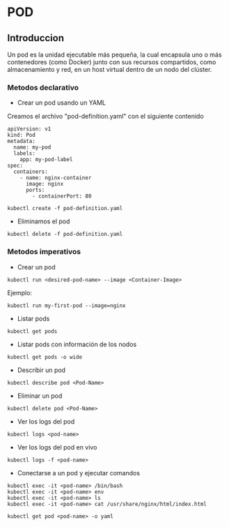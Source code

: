 # POD

## Introduccion

Un pod es la unidad ejecutable más pequeña, la cual encapsula uno o más contenedores (como Docker) junto con sus recursos compartidos, como almacenamiento y red, en un host virtual dentro de un nodo del clúster.

###  Metodos declarativo

- Crear un pod usando un YAML

Creamos el archivo "pod-definition.yaml" con el siguiente contenido

```
apiVersion: v1
kind: Pod
metadata:
  name: my-pod
  labels: 
    app: my-pod-label
spec:
  containers:
    - name: nginx-container
      image: nginx
      ports:
        - containerPort: 80
```

```
kubectl create -f pod-definition.yaml
```
- Eliminamos el pod

```
kubectl delete -f pod-definition.yaml
```
  
###  Metodos imperativos

- Crear un pod
```
kubectl run <desired-pod-name> --image <Container-Image>
```
Ejemplo:
```
kubectl run my-first-pod --image=nginx
```

- Listar pods
```
kubectl get pods
```
- Listar pods con información de los nodos
```
kubectl get pods -o wide
```

- Describir un pod
```
kubectl describe pod <Pod-Name>
```
- Eliminar un pod

```
kubectl delete pod <Pod-Name>
```
- Ver los logs del pod
```
kubectl logs <pod-name>
```
- Ver los logs del pod en vivo
```
kubectl logs -f <pod-name>
```
- Conectarse a un pod y ejecutar comandos
```
kubectl exec -it <pod-name> /bin/bash
kubectl exec -it <pod-name> env
kubectl exec -it <pod-name> ls
kubectl exec -it <pod-name> cat /usr/share/nginx/html/index.html
```

```
kubectl get pod <pod-name> -o yaml   
```



